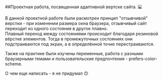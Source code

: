 ##Проектная работа, посвященная адаптивной вертске сайта. 💻

В данной проектной работе были расмотрен принцип "отзывчивой" верстки - при изменении размера окна браузера, отзывчивый сайт переходит из одного состояния в другое плавно.  
Плавный переход между состояниями происходит благодаря резиновой вёрстке элементов. Тогда в промежуточных состояниях они подстраиваются под экран, а в определённой точке перестраиваются.

Также на практике были изучены переменные, работа с разными браузерными темами и пользовательские предпочтения - prefers-color-scheme.

О чем еще написать - я не придумал 🙃
